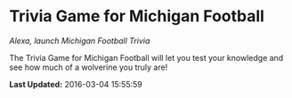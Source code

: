 # Trivia Game for Michigan Football
*Alexa, launch Michigan Football Trivia*

The Trivia Game for Michigan Football will let you test your knowledge and see how much of a wolverine you truly are!

**Last Updated:** 2016-03-04 15:55:59